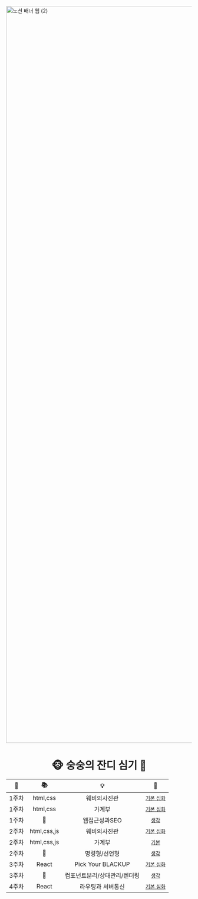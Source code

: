 <img width="2000" alt="노션 배너 웹 (2)" src="https://github.com/DO-SOPT-WEB/SeungheeCho/assets/97084864/479afd99-fa8c-408b-8a71-740cbf9b8843">

<div align="center">
<h1>🐵 숭숭의 잔디 심기 🌱</h1>


|📅|📚|💡|🔗|
|:---:|:---:|:---:|:---:|
|1주차|html,css|웨비의사진관|[`기본` `심화`](https://github.com/DO-SOPT-WEB/SeungHeeCho/pull/1)|
|1주차|html,css|가계부|[`기본` `심화`](https://github.com/DO-SOPT-WEB/SeungHeeCho/pull/2)|
|1주차|💭|웹접근성과SEO|[`생각`](https://github.com/DO-SOPT-WEB/SeungHeeCho/pull/3)|
|2주차|html,css,js|웨비의사진관|[`기본` `심화`](https://github.com/DO-SOPT-WEB/SeungHeeCho/pull/6)|
|2주차|html,css,js|가계부|[`기본`](https://github.com/DO-SOPT-WEB/SeungHeeCho/pull/7)|
|2주차|💭|명령형/선언형|[`생각`](https://github.com/DO-SOPT-WEB/SeungHeeCho/pull/5)|
|3주차|React|Pick Your BLACKUP|[`기본` `심화`](https://github.com/DO-SOPT-WEB/SeungHeeCho/pull/9)|
|3주차|💭|컴포넌트분리/상태관리/렌더링|[`생각`](https://github.com/DO-SOPT-WEB/SeungHeeCho/pull/8)|
|4주차|React|라우팅과 서버통신|[`기본` `심화`](https://github.com/DO-SOPT-WEB/SeungHeeCho/pull/10)|
